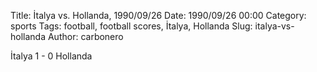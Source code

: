 Title: İtalya vs. Hollanda, 1990/09/26
Date: 1990/09/26 00:00
Category: sports
Tags: football, football scores, İtalya, Hollanda
Slug: italya-vs-hollanda
Author: carbonero


İtalya 1 - 0 Hollanda
